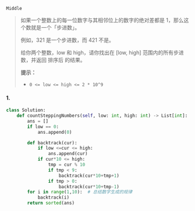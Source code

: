 `Middle`

> 如果一个整数上的每一位数字与其相邻位上的数字的绝对差都是 1，那么这个数就是一个「步进数」。
>
> 例如，321 是一个步进数，而 421 不是。
>
> 给你两个整数，low 和 high，请你找出在 [low, high] 范围内的所有步进数，并返回 排序后 的结果。
>
> **提示：**
>
> - `0 <= low <= high <= 2 * 10^9`

#### 1. 

```python
class Solution:
    def countSteppingNumbers(self, low: int, high: int) -> List[int]:
        ans = []
        if low == 0:
            ans.append(0)

        def backtrack(cur):
            if low <=cur <= high:
                ans.append(cur)
            if cur*10 <= high:
                tmp = cur % 10
                if tmp < 9:
                    backtrack(cur*10+tmp+1)
                if tmp > 0:
                    backtrack(cur*10+tmp-1)
        for i in range(1,10):  # 总结数字生成的规律
            backtrack(i)
        return sorted(ans)
```

